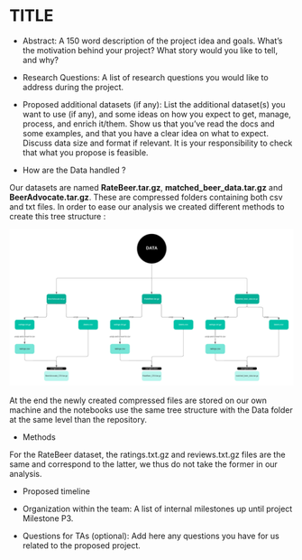 # TITLE

- Abstract: A 150 word description of the project idea and goals. What’s the motivation behind your project? What story would you like to tell, and why?

- Research Questions: A list of research questions you would like to address during the project.

- Proposed additional datasets (if any): List the additional dataset(s) you want to use (if any), and some ideas on how you expect to get, manage, process, and enrich it/them. Show us that you’ve read the docs and some examples, and that you have a clear idea on what to expect. Discuss data size and format if relevant. It is your responsibility to check that what you propose is feasible.

- How are the Data handled ?

Our datasets are named **RateBeer.tar.gz**, **matched_beer_data.tar.gz** and **BeerAdvocate.tar.gz**. These are compressed folders containing both csv and txt files. In order to ease our analysis we created different methods to create this tree structure : 

![image](data_structure.png)

At the end the newly created compressed files are stored on our own machine and the notebooks use the same tree structure with the Data folder at the same level than the repository.

- Methods

For the RateBeer dataset, the ratings.txt.gz and reviews.txt.gz files are the same and correspond to the latter, we thus do not take the former in our analysis.

- Proposed timeline

- Organization within the team: A list of internal milestones up until project Milestone P3.

- Questions for TAs (optional): Add here any questions you have for us related to the proposed project.

